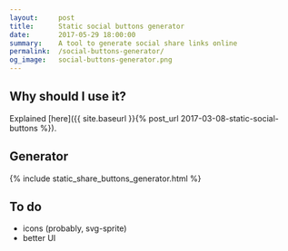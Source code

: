 ```yaml
---
layout:     post
title:      Static social buttons generator
date:       2017-05-29 18:00:00
summary:    A tool to generate social share links online
permalink:  /social-buttons-generator/
og_image:   social-buttons-generator.png
---
```


## Why should I use it? 

Explained [here]({{ site.baseurl }}{% post_url 2017-03-08-static-social-buttons %}).


## Generator

{% include static_share_buttons_generator.html %}

## To do 
- icons (probably, svg-sprite)
- better UI
